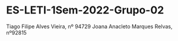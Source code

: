 # ES-LETI-1Sem-2022-Grupo-02
Tiago Filipe Alves Vieira, nº 94729
Joana Anacleto Marques Relvas, nº92815
